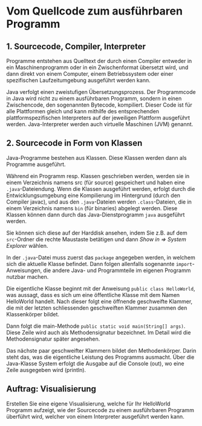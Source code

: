 # Vom Quellcode zum ausführbaren Programm

<!-- TODO: Vereinfachen! verstehen die Lehrnenden nie im Leben -->

## 1. Sourcecode, Compiler, Interpreter

Programme entstehen aus Quelltext der durch einen Compiler entweder in ein Maschinenprogramm oder in ein Zwischenformat übersetzt wird, und dann direkt von einem Computer, einem Betriebssystem oder einer spezifischen Laufzeitumgebung ausgeführt werden kann. 

Java verfolgt einen zweistufigen Übersetzungsprozess. Der Programmcode in Java wird nicht zu einem ausführbaren Programm, sondern in einen Zwischencode, den sogenannten Bytecode, kompiliert. Dieser Code ist für alle Plattformen gleich und kann mithilfe des entsprechenden plattformspezifischen Interpreters auf der jeweiligen Plattform ausgeführt werden. Java-Interpreter werden auch virtuelle Maschinen (JVM) genannt.

## 2. Sourcecode in Form von Klassen

Java-Programme bestehen aus Klassen. Diese Klassen werden dann als Programme ausgeführt.

Während ein Programm resp. Klassen geschrieben werden, werden sie in einem Verzeichnis namens src (für source) gespeichert und haben eine `.java`-Dateiendung. Wenn die Klassen ausgeführt werden, erfolgt durch die Entwicklungsumgebung eine Kompilierung im Hintergrund (durch den Compiler javac), und aus den `.java`-Dateien werden `.class`-Dateien, die in einem Verzeichnis namens `bin` (für binaries) abgelegt werden. Diese Klassen können dann durch das Java-Dienstprogramm `java` ausgeführt werden. 

Sie können sich diese auf der Harddisk ansehen, indem Sie z.B. auf dem `src`-Ordner die rechte Maustaste betätigen und dann _Show in => System Explorer_ wählen.

In der `.java`-Datei muss zuerst das `package` angegeben werden, in welchem sich die aktuelle Klasse befindet. Dann folgen allenfalls sogenannte `import`-Anweisungen, die andere Java- und Programmteile im eigenen Programm nutzbar machen.

Die eigentliche Klasse beginnt mit der Anweisung `public class HelloWorld`, was aussagt,
dass es sich um eine öffentliche Klasse mit dem Namen HelloWorld handelt. Nach dieser folgt eine öffnende geschweifte Klammer, die mit der letzten schliessenden geschweiften Klammer zusammen den Klassenkörper bildet. 

Dann folgt die main-Methode `public static void main(String[] args)`. Diese Zeile wird auch als Methodensignatur bezeichnet. Im Detail wird die Methodensignatur später angesehen. 

Das nächste paar geschweifter Klammern bildet den Methodenkörper. Darin steht das, was die eigentliche Leistung des Programms ausmacht. Über die Java-Klasse System erfolgt die Ausgabe auf die Console (out), wo eine Zeile ausgegeben wird (println).

## Auftrag: Visualisierung

Erstellen Sie eine eigene Visualisierung, welche für Ihr HelloWorld Programm aufzeigt, wie der Sourcecode zu einem ausführbaren Programm überführt wird, welcher von einem Interpreter ausgeführt werden kann.
